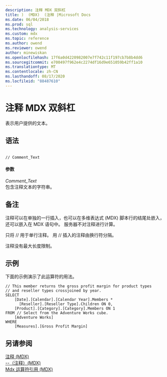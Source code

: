 ```yaml
---
description: 注释 MDX 双斜杠
title: )  (MDX)  (注释 |Microsoft Docs
ms.date: 06/04/2018
ms.prod: sql
ms.technology: analysis-services
ms.custom: mdx
ms.topic: reference
ms.author: owend
ms.reviewer: owend
author: minewiskan
ms.openlocfilehash: 17f6a0d4220982007e7f742c11f197cb7b8b4dd6
ms.sourcegitcommit: e700497f962e4c2274df16d9e651059b42ff1a10
ms.translationtype: MT
ms.contentlocale: zh-CN
ms.lasthandoff: 08/17/2020
ms.locfileid: "88487610"
---
```

# <a name="comment-mdx-double-slash"></a>注释 MDX 双斜杠


  表示用户提供的文本。  
  
## <a name="syntax"></a>语法  
  
```  
  
// Comment_Text   
```  
  
#### <a name="parameters"></a>参数  
 *Comment_Text*  
 包含注释文本的字符串。  
  
## <a name="remarks"></a>备注  
 注释可以在单独的一行插入，也可以在多维表达式 (MDX) 脚本行的结尾处嵌入，还可以嵌入在 MDX 语句中。 服务器不对注释进行计算。  
  
 只将 // 用于单行注释。 用 // 插入的注释由换行符分隔。  
  
 注释没有最大长度限制。  
  
## <a name="examples"></a>示例  
 下面的示例演示了此运算符的用法。  
  
```  
// This member returns the gross profit margin for product types  
// and reseller types crossjoined by year.  
SELECT   
    [Date].[Calendar].[Calendar Year].Members *  
      [Reseller].[Reseller Type].Children ON 0,  
    [Product].[Category].[Category].Members ON 1  
FROM // Select from the Adventure Works cube.  
    [Adventure Works]  
WHERE  
    [Measures].[Gross Profit Margin]  
```  
  
## <a name="see-also"></a>另请参阅  
 [注释 (MDX)](../mdx/comment-mdx.md)   
 [--（注释）(MDX)](../mdx/comment-mdx-operator-reference.md)   
 [Mdx 运算符引用 &#40;MDX&#41;](../mdx/mdx-operator-reference-mdx.md)  
  
  
